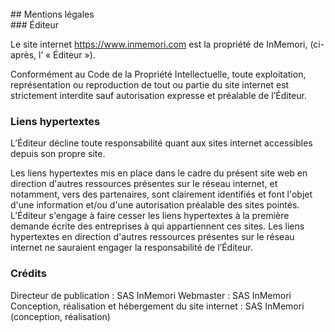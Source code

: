 <br/>  
## Mentions légales  
<br/>  
### Éditeur  

Le site internet https://www.inmemori.com est la propriété de InMemori, (ci-après, l’ « Éditeur »).  

Conformément au Code de la Propriété Intellectuelle, toute exploitation, représentation ou reproduction de tout ou partie du site internet est strictement interdite sauf autorisation expresse et préalable de l’Éditeur.  

### Liens hypertextes  

L’Éditeur décline toute responsabilité quant aux sites internet accessibles depuis son propre site.  

Les liens hypertextes mis en place dans le cadre du présent site web en direction d'autres ressources présentes sur le réseau internet, et notamment, vers des partenaires, sont clairement identifiés et font l'objet d'une information et/ou d'une autorisation préalable des sites pointés. L’Éditeur s'engage à faire cesser les liens hypertextes à la première demande écrite des entreprises à qui appartiennent ces sites. Les liens hypertextes en direction d'autres ressources présentes sur le réseau internet ne sauraient engager la responsabilité de l’Éditeur.  

### Crédits  

Directeur de publication : SAS InMemori
Webmaster : SAS InMemori
Conception, réalisation et hébergement du site internet : SAS InMemori (conception, réalisation)
<br/>
<br/>

